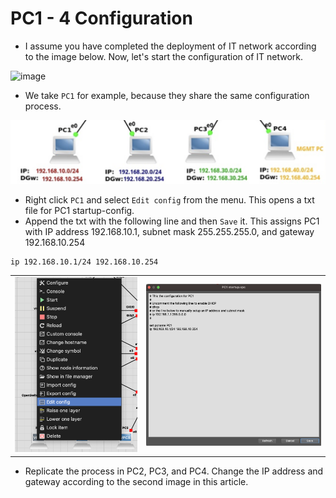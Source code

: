 # PC1 - 4 Configuration

- I assume you have completed the deployment of IT network according to the image below. Now, let's start the configuration of IT network.

![image](https://user-images.githubusercontent.com/69375071/210222682-ff2e0d4b-101a-4ed2-b300-6f1c98e9e1c8.png)

- We take `PC1` for example, because they share the same configuration process.

![image](/img/1.png)

- Right click `PC1` and select `Edit config` from the menu. This opens a txt file for PC1 startup-config.
- Append the txt with the following line and then `Save` it. This assigns PC1 with IP address 192.168.10.1, subnet mask 255.255.255.0, and gateway 192.168.10.254

```
ip 192.168.10.1/24 192.168.10.254
```

|||
|-|-|
|![image](/img/2.png)|![image](/img/3.png)|

- Replicate the process in PC2, PC3, and PC4. Change the IP address and gateway according to the second image in this article.